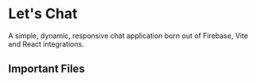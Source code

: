 # Let's Chat

A simple, dynamic, responsive chat application born out of Firebase, Vite and React integrations.

<h2> Important Files </h2>




